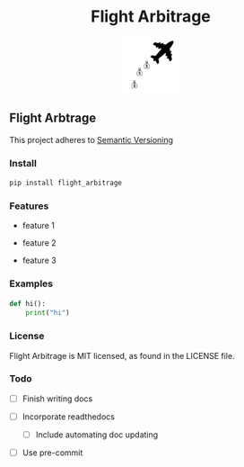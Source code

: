 <h1 align="center">Flight Arbitrage</h1>

<p align="center">
    <img src="./assets/img/Flight_Arbitrage_Logo.svg" alt="Flight Arbitrage Logo" style="height:100px; width:100px;"/>
<p>

## Flight Arbtrage

This project adheres to [Semantic Versioning](https://semver.org/)

### Install
```bash
pip install flight_arbitrage
```

### Features

- feature 1

- feature 2

- feature 3

### Examples
```python
def hi():
    print("hi")
```
### License
Flight Arbitrage is MIT licensed, as found in the LICENSE file.

### Todo

- [ ] Finish writing docs

- [ ] Incorporate readthedocs

    - [ ] Include automating doc updating

- [ ] Use pre-commit

